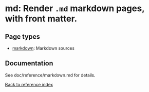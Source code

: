 # md: Render ``.md`` markdown pages, with front matter.

## Page types

* [markdown](../pages/markdown.md): Markdown sources

## Documentation

See doc/reference/markdown.md for details.

[Back to reference index](../README.md)
